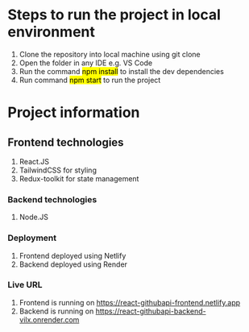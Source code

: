 # Steps to run the project in local environment
1. Clone the repository into local machine using git clone
2. Open the folder in any IDE e.g. VS Code
3. Run the command <mark>npm install</mark> to install the dev dependencies
4. Run command <mark>npm start</mark> to run the project


# Project information

## Frontend technologies
1. React.JS
2. TailwindCSS for styling
3. Redux-toolkit for state management

### Backend technologies
1. Node.JS

### Deployment
1. Frontend deployed using Netlify
2. Backend deployed using Render

### Live URL
1. Frontend is running on https://react-githubapi-frontend.netlify.app
2. Backend is running on https://react-githubapi-backend-vilx.onrender.com
